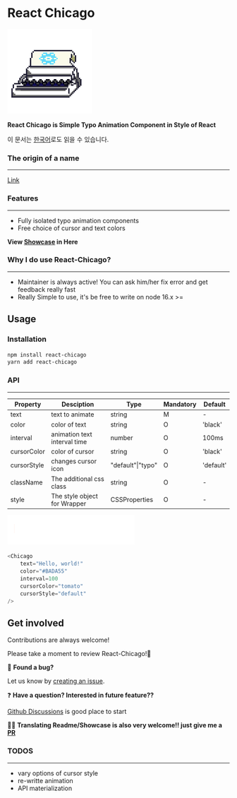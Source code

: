 # React Chicago

![](./readme/logo-temp.png)

**React Chicago is Simple Typo Animation Component in Style of React**

이 문서는 [한국어](https://github.com/SpookyJelly/react-chicago/blob/main/readme/readme-ko.md)로도 읽을 수 있습니다.

### The origin of a name

---

[Link](https://en.wikipedia.org/wiki/Thompson_submachine_gun)

### Features

---

- Fully isolated typo animation components
- Free choice of cursor and text colors

**View [Showcase](https://spookyjelly.github.io/react-chicago/) in Here**

### Why I do use React-Chicago?

---

- Maintainer is always active! You can ask him/her fix error and get feedback really fast
- Really Simple to use, it's be free to write on node 16.x >=

## Usage

### Installation

```bash
npm install react-chicago
yarn add react-chicago
```

### API

---

| Property    | Desciption                   | Type              | Mandatory | Default   |
| ----------- | ---------------------------- | ----------------- | --------- | --------- |
| text        | text to animate              | string            | M         | -         |
| color       | color of text                | string            | O         | 'black'   |
| interval    | animation text interval time | number            | O         | 100ms     |
| cursorColor | color of cursor              | string            | O         | 'black'   |
| cursorStyle | changes cursor icon          | "default"\|"typo" | O         | 'default' |
| className   | The additional css class     | string            | O         | -         |
| style       | The style object for Wrapper | CSSProperties     | O         | -         |

![](./readme/example.gif)

```typescript
<Chicago
	text="Hello, world!"
	color="#BADA55"
	interval=100
	cursorColor="tomato"
	cursorStyle="default"
/>
```

## Get involved

Contributions are always welcome!

Please take a moment to review React-Chicago!🦄

🐛 **Found a bug?**

Let us know by [creating an issue][new-issue].

❓ **Have a question? Interested in future feature??**

[Github Discussions][new-discussions] is good place to start

🕵️‍♂️ **Translating Readme/Showcase is also very welcome!! just give me a [PR][pull-request]**

### TODOS

---

- vary options of cursor style
- re-writte animation
- API materialization

[new-issue]: https://github.com/SpookyJelly/react-chicago/issues/new
[new-discussions]: https://github.com/SpookyJelly/react-chicago/discussions
[pull-request]: https://github.com/SpookyJelly/react-chicago/pulls
